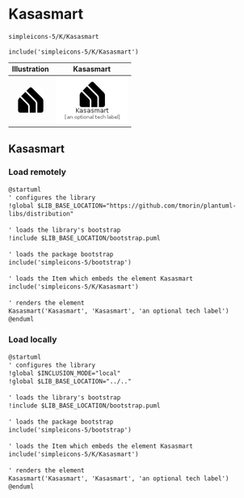 # Kasasmart


```text
simpleicons-5/K/Kasasmart
```

```text
include('simpleicons-5/K/Kasasmart')
```



| Illustration | Kasasmart |
| :---: | :---: |
| ![illustration for Illustration](../../simpleicons-5/K/Kasasmart.png) | ![illustration for Kasasmart](../../simpleicons-5/K/Kasasmart.Local.png) |




## Kasasmart

### Load remotely
```plantuml
@startuml
' configures the library
!global $LIB_BASE_LOCATION="https://github.com/tmorin/plantuml-libs/distribution"

' loads the library's bootstrap
!include $LIB_BASE_LOCATION/bootstrap.puml

' loads the package bootstrap
include('simpleicons-5/bootstrap')

' loads the Item which embeds the element Kasasmart
include('simpleicons-5/K/Kasasmart')

' renders the element
Kasasmart('Kasasmart', 'Kasasmart', 'an optional tech label')
@enduml
```

### Load locally
```plantuml
@startuml
' configures the library
!global $INCLUSION_MODE="local"
!global $LIB_BASE_LOCATION="../.."

' loads the library's bootstrap
!include $LIB_BASE_LOCATION/bootstrap.puml

' loads the package bootstrap
include('simpleicons-5/bootstrap')

' loads the Item which embeds the element Kasasmart
include('simpleicons-5/K/Kasasmart')

' renders the element
Kasasmart('Kasasmart', 'Kasasmart', 'an optional tech label')
@enduml
```

